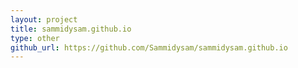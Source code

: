 ```yaml
---
layout: project
title: sammidysam.github.io
type: other
github_url: https://github.com/Sammidysam/sammidysam.github.io
---
```



